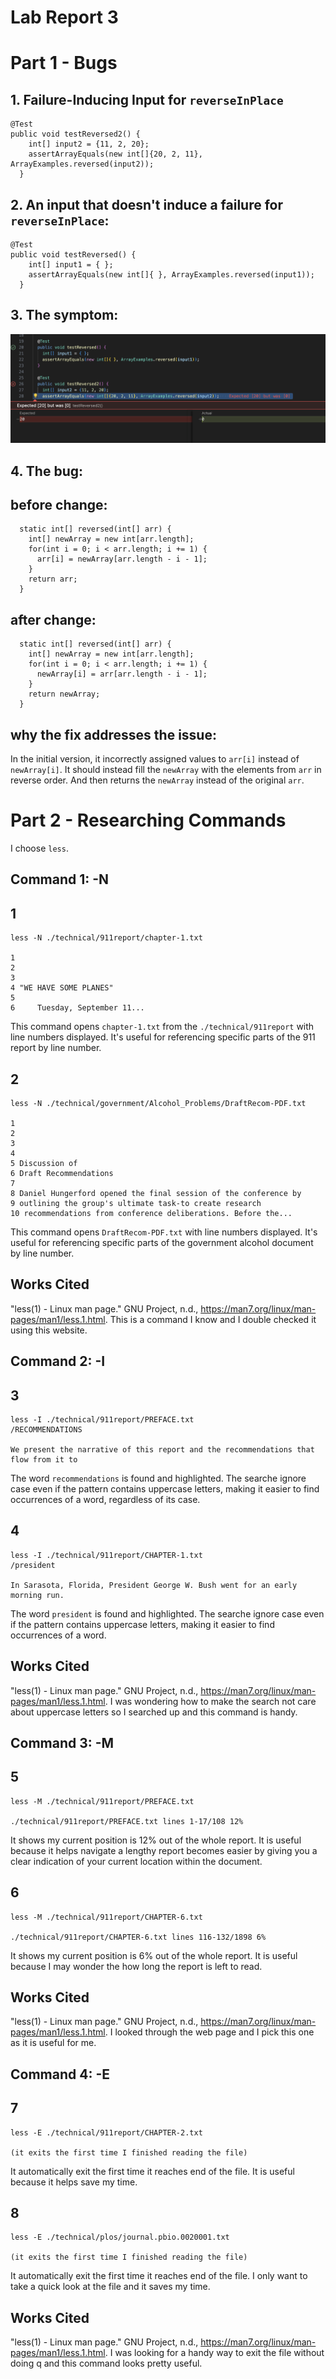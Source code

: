 # Lab Report 3
# Part 1 - Bugs
## 1. Failure-Inducing Input for `reverseInPlace`
```
@Test
public void testReversed2() {
    int[] input2 = {11, 2, 20};
    assertArrayEquals(new int[]{20, 2, 11}, ArrayExamples.reversed(input2));
  }
```

## 2. An input that doesn't induce a failure for `reverseInPlace`:
```
@Test 
public void testReversed() {
    int[] input1 = { };
    assertArrayEquals(new int[]{ }, ArrayExamples.reversed(input1));
  }
```

## 3. The symptom:
![Image](Lab3-1.png)

## 4. The bug:
## before change:
```
  static int[] reversed(int[] arr) {
    int[] newArray = new int[arr.length];
    for(int i = 0; i < arr.length; i += 1) {
      arr[i] = newArray[arr.length - i - 1];
    }
    return arr;
  }
```
## after change:
```
  static int[] reversed(int[] arr) {
    int[] newArray = new int[arr.length];
    for(int i = 0; i < arr.length; i += 1) {
      newArray[i] = arr[arr.length - i - 1];
    }
    return newArray;
  }
```
## why the fix addresses the issue:
In the initial version, it incorrectly assigned values to `arr[i]` instead of `newArray[i]`. It should instead fill the `newArray` with the elements from `arr` in reverse order. And then returns the `newArray` instead of the original `arr`.

# Part 2 - Researching Commands
I choose `less`.

## Command 1: -N 
## 1
```
less -N ./technical/911report/chapter-1.txt

1 
2         
3                 
4 "WE HAVE SOME PLANES"
5 
6     Tuesday, September 11...
```
This command opens `chapter-1.txt` from the `./technical/911report` with line numbers displayed. It's useful for referencing specific parts of the 911 report by line number.
## 2
```
less -N ./technical/government/Alcohol_Problems/DraftRecom-PDF.txt

1 
2 
3 
4 
5 Discussion of
6 Draft Recommendations
7 
8 Daniel Hungerford opened the final session of the conference by
9 outlining the group's ultimate task-to create research
10 recommendations from conference deliberations. Before the...
```
This command opens `DraftRecom-PDF.txt` with line numbers displayed. It's useful for referencing specific parts of the government alcohol document by line number.
## Works Cited
"less(1) - Linux man page." GNU Project, n.d., https://man7.org/linux/man-pages/man1/less.1.html.
This is a command I know and I double checked it using this website. 

## Command 2: -I 
## 3
```
less -I ./technical/911report/PREFACE.txt
/RECOMMENDATIONS

We present the narrative of this report and the recommendations that flow from it to
```
The word `recommendations` is found and highlighted. The searche ignore case even if the pattern contains uppercase letters, making it easier to find occurrences of a word, regardless of its case. 

## 4
```
less -I ./technical/911report/CHAPTER-1.txt
/president
        
In Sarasota, Florida, President George W. Bush went for an early morning run.
```
The word `president` is found and highlighted. The searche ignore case even if the pattern contains uppercase letters, making it easier to find occurrences of a word. 
## Works Cited
"less(1) - Linux man page." GNU Project, n.d., https://man7.org/linux/man-pages/man1/less.1.html.
I was wondering how to make the search not care about uppercase letters so I searched up and this command is handy. 

## Command 3: -M
## 5
```
less -M ./technical/911report/PREFACE.txt

./technical/911report/PREFACE.txt lines 1-17/108 12%
```
It shows my current position is 12% out of the whole report. It is useful because it helps navigate a lengthy report becomes easier by giving you a clear indication of your current location within the document.

## 6
```
less -M ./technical/911report/CHAPTER-6.txt

./technical/911report/CHAPTER-6.txt lines 116-132/1898 6%
```
It shows my current position is 6% out of the whole report. It is useful because I may wonder the how long the report is left to read. 
## Works Cited
"less(1) - Linux man page." GNU Project, n.d., https://man7.org/linux/man-pages/man1/less.1.html.
I looked through the web page and I pick this one as it is useful for me. 

## Command 4: -E
## 7 
```
less -E ./technical/911report/CHAPTER-2.txt

(it exits the first time I finished reading the file)
```
It automatically exit the first time it reaches end of the file. It is useful because it helps save my time. 

## 8
```
less -E ./technical/plos/journal.pbio.0020001.txt

(it exits the first time I finished reading the file)
```
It automatically exit the first time it reaches end of the file. I only want to take a quick look at the file and it saves my time.
## Works Cited
"less(1) - Linux man page." GNU Project, n.d., https://man7.org/linux/man-pages/man1/less.1.html.
I was looking for a handy way to exit the file without doing q and this command looks pretty useful. 




